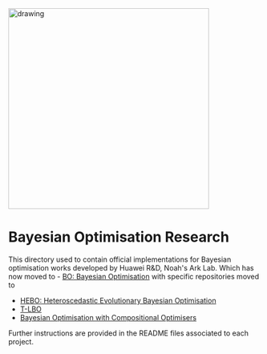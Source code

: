 <img src="https://github.com/huawei-noah/noah-research/blob/master/BO/HEBO/hebo.png" alt="drawing" width="400"/>

# Bayesian Optimisation Research

This directory used to contain official implementations for Bayesian optimisation works developed by Huawei R&D, Noah's Ark Lab. Which has now moved to - [BO: Bayesian Optimisation](https://github.com/huawei-noah/HEBO) with specific repositories moved to 
- [HEBO: Heteroscedastic Evolutionary Bayesian Optimisation](https://github.com/huawei-noah/HEBO/tree/master/HEBO) 
- [T-LBO](https://github.com/huawei-noah/HEBO/tree/master/T-LBO)
- [Bayesian Optimisation with Compositional Optimisers](https://github.com/huawei-noah/HEBO/tree/master/CompBO)

Further instructions are provided in the README 
files associated to each project.


